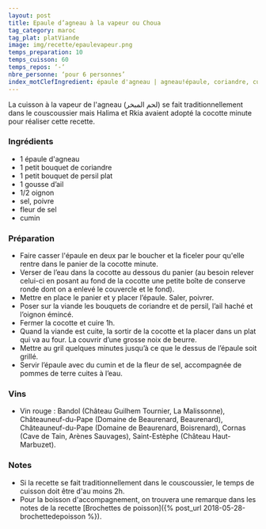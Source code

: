 ```yaml
---
layout: post
title: Epaule d’agneau à la vapeur ou Choua
tag_category: maroc
tag_plat: platViande
image: img/recette/epaulevapeur.png
temps_preparation: 10
temps_cuisson: 60
temps_repos: ‘-‘
nbre_personne: ‘pour 6 personnes’
index_motClefIngredient: épaule d'agneau | agneau!épaule, coriandre, cumin
---
```

La cuisson à la vapeur de l'agneau (لحم المبخر) se fait traditionnellement dans le couscoussier mais Halima et Rkia avaient adopté la cocotte minute pour réaliser cette recette.

### Ingrédients
* 1 épaule d'agneau
* 1 petit bouquet de coriandre
* 1 petit bouquet de persil plat
* 1 gousse d’ail
* 1/2 oignon
* sel, poivre
* fleur de sel
* cumin

### Préparation
* Faire casser l'épaule en deux par le boucher et la ficeler pour qu'elle rentre dans le panier de la cocotte minute.
* Verser de l’eau dans la cocotte au dessous du panier (au besoin relever celui-ci en posant au fond de la cocotte une petite boîte de conserve ronde dont on a enlevé le couvercle et le fond).
* Mettre en place le panier et y placer l’épaule. Saler, poivrer.
* Poser sur la viande les bouquets de coriandre et de persil, l’ail haché et l’oignon émincé.
* Fermer la cocotte et cuire 1h.
* Quand la viande est cuite, la sortir de la cocotte et la placer dans un plat qui va au four. La couvrir d’une grosse noix de beurre.
* Mettre au gril quelques minutes jusqu’à ce que le dessus de l’épaule soit grillé.
* Servir l’épaule avec du cumin et de la fleur de sel, accompagnée de pommes de terre cuites à l’eau.

### Vins
* Vin rouge : Bandol (Château Guilhem Tournier, La Malissonne), Châteauneuf-du-Pape (Domaine de Beaurenard, Beaurenard), Châteauneuf-du-Pape (Domaine de Beaurenard, Boisrenard), Cornas (Cave de Tain, Arènes Sauvages), Saint-Estèphe (Château Haut-Marbuzet).

### Notes
* Si la recette se fait traditionnellement dans le couscoussier, le temps de cuisson doit être d'au moins 2h.
* Pour la boisson d'accompagnement, on trouvera une remarque dans les notes de la recette [Brochettes de poisson]({% post_url 2018-05-28-brochettedepoisson %}).
